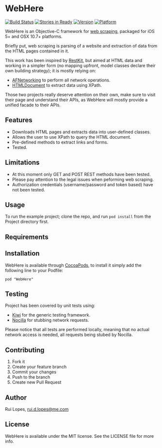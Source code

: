 # WebHere
[![Build Status](https://travis-ci.org/rdlopes/WebHere.png?branch=master,development)](https://travis-ci.org/rdlopes/WebHere) 
[![Stories in Ready](https://badge.waffle.io/rdlopes/webhere.png?label=ready)](https://waffle.io/rdlopes/webhere)
[![Version](http://cocoapod-badges.herokuapp.com/v/WebHere/badge.png)](http://cocoadocs.org/docsets/WebHere)
[![Platform](http://cocoapod-badges.herokuapp.com/p/WebHere/badge.png)](http://cocoadocs.org/docsets/WebHere)

WebHere is an Objective-C framework for [web scraping](http://en.wikipedia.org/wiki/Web_scraping), packaged for iOS 5+ and OSX 10.7+ platforms.

Briefly put, web scraping is parsing of a website and extraction of data from the HTML pages contained in it.

This work has been inspired by [RestKit](https://github.com/RestKit/RestKit), but aimed at HTML data and working in a simpler form (no mapping upfront, model classes declare their own building strategy); it is mostly relying on:

* [AFNetworking](https://github.com/AFNetworking/AFNetworking) to perform all network operations.
* [HTMLDocument](https://github.com/stklieme/HTMLDocument) to extract data using XPath.

Those two projects really deserve attention on their own, make sure to visit their page and understand their APIs, as WebHere will mostly provide a unified facade to their APIs.

## Features

* Downloads HTML pages and extracts data into user-defined classes.
* Allows the user to use XPath to query the HTML document.
* Pre-defined methods to extract links and forms.
* Tested.

## Limitations

* At this moment only GET and POST REST methods have been tested.
* Please pay attention to the legal issues when peforming web scraping.
* Authorization credentials (username/password and token based) have not been tested.

## Usage

To run the example project; clone the repo, and run `pod install` from the Project directory first.

## Requirements

## Installation

WebHere is available through [CocoaPods](http://cocoapods.org), to install
it simply add the following line to your Podfile:

    pod "WebHere"

## Testing

Project has been covered by unit tests using:

* [Kiwi](https://github.com/allending/Kiwi) for the generic testing framework.
* [Nocilla](https://github.com/luisobo/Nocilla) for stubbing network requests.

Please notice that all tests are performed locally, meaning that no actual network access is needed, all requests being stubed by Nocilla.

## Contributing

1. Fork it
2. Create your feature branch
3. Commit your changes
4. Push to the branch
5. Create new Pull Request

## Author

Rui Lopes, rui.d.lopes@me.com

## License

WebHere is available under the MIT license. See the LICENSE file for more info.


